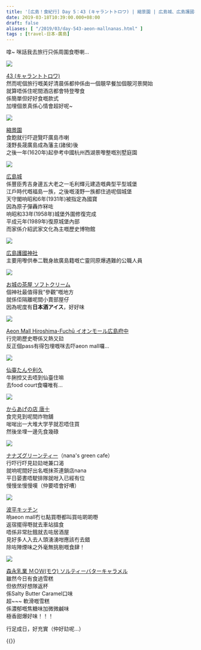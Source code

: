 ```yaml
---
title: '[広島！食紀行] Day 5：43 (キャラントトロワ) | 縮景園 | 広島城、広島護國神社、お城の茶屋 | Aeon Mall（利久、唐十、nana''s） | 波平キッチン'
date: 2019-03-18T10:39:00.000+08:00
draft: false
aliases: [ "/2019/03/day-543-aeon-mallnanas.html" ]
tags : [travel-日本-廣島]
---
```


嗱~ 咪話我去旅行只係周圍食嘢喇…  

![](/images/hiroshima5a0.jpg)

[43 (キャラントトロワ)](https://hidie.net/hiroshima5a/)  
然而呢個旅行嘅美好清晨係都仲係由一個靚早餐加個靚河景開始  
就算唔係住呢間酒店都會特登嚟食  
係簡單但好好食嘅款式  
加埋個景真係心情會超好呢~  

![](/images/hiroshima5b.jpg)

[縮景園](https://hidie.net/hiroshima5b/)  
食飽就行吓遊覽吓廣島市喇  
淺野長晟廣島成為藩主(諸侯)後  
之後一年(1620年)起參考中國杭州西湖景嚟整嘅別墅庭園  

![](/images/hiroshima5c.jpg)

[広島城](https://hidie.net/hiroshima5c/)  
係豐臣秀吉身邊五大老之一毛利輝元建造嘅典型平型城堡  
江戶時代嘅福島一族，之後嘅淺野一族都住過呢個城堡  
天守閣响昭和6年(1931年)被指定為國寶  
因為原子彈轟炸冧咗  
响昭和33年(1958年)城堡外圍修復完成  
平成元年(1989年)復原城堡內部  
而家係介紹武家文化為主嘅歷史博物館  

![](/images/hiroshima5d.jpg)

[広島護國神社](https://hidie.net/hiroshima5d/)  
主要用嚟供奉二戰身故廣島籍嘅亡靈同原爆遇難的公職人員  

![](/images/hiroshima5e.jpg)

[お城の茶屋 ソフトクリーム](https://hidie.net/hiroshima5e/)  
個神社最值得我“參觀”嘅地方  
就係佢隔離呢間小賣部屋仔  
因為呢度有**日本酒アイス**，好好味  

![](/images/hiroshima5f.jpg)

[Aeon Mall Hiroshima-Fuchū イオンモール広島府中](https://hidie.net/hiroshima5f/)  
行完啲歷史嘢係又熱又攰  
反正個pass有得包埋嘅咪去吓aeon mall囉…  

![](/images/hiroshima5g0.jpg)

[仙臺たんや利久](https://hidie.net/hiroshima5g/)  
牛脷控又去唔到仙臺住嘛  
去food court食囉唯有…  

![](/images/hiroshima5h.jpg)

[からあげの店 唐十](https://hidie.net/hiroshima5h/)  
食完見到呢間炸物舖  
啱啱出一大堆大学芋就忍唔住買  
然後坐埋一邊先食幾碌  

![](/images/hiroshima5i0.jpg)

[ナナズグリーンティー](https://hidie.net/hiroshima5i/)（nana's green cafe）  
行吓行吓見攰攰哋兼口渴  
就响呢間好出名嘅抹茶連鎖店nana  
平日晏晝唔駛排隊就咁入已經有位  
慢慢坐慢慢嘆（仲要唔會好嘈）  

![](/images/hiroshima5j0.jpg)

[波平キッチン](https://hidie.net/hiroshima5j/)  
响aeon mall冇乜點買嘢都叫買咗啲啲嘢  
返宿擺得嘢就去車站搵食  
唔係非常肚餓就去咗居酒屋  
見好多人入去人頭湧湧咁應該冇去錯  
除咗陣煙味之外毫無挑剔嘅食肆！  

![](/images/hiroshima5k.jpg)

[森永乳業 ＭＯＷ(モウ) ソルティーバターキャラメル](https://hidie.net/hiroshima5k/)  
雖然今日有食過雪糕  
但依然好想隊返杯  
係Salty Butter Caramel口味  
超~~~ 軟滑嘅雪糕  
係濃郁嘅焦糖味加微微鹹味  
極香甜爆好味！！！  
  
  
行足成日，好充實（仲好攰呢…）  
  

{{<hiroshima>}}  
